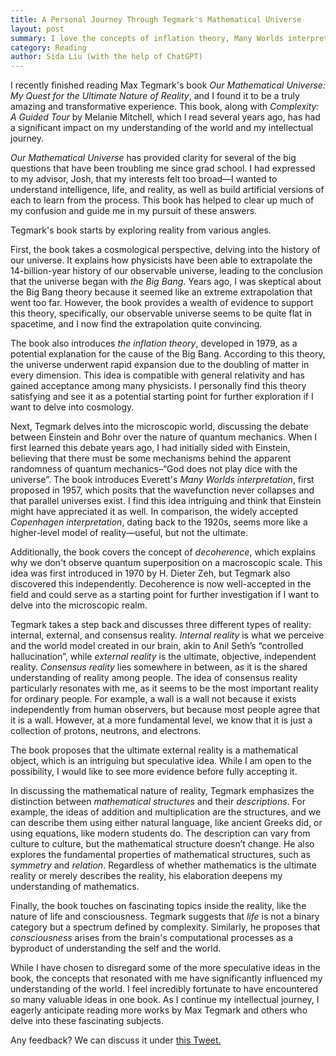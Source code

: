 ```yaml
---
title: A Personal Journey Through Tegmark's Mathematical Universe
layout: post
summary: I love the concepts of inflation theory, Many Worlds interpretation, decoherence, consensus reality, and many more.
category: Reading
author: Sida Liu (with the help of ChatGPT)
---
```

I recently finished reading Max Tegmark's book *Our Mathematical Universe: My Quest for the Ultimate Nature of Reality*, and I found it to be a truly amazing and transformative experience. This book, along with *Complexity: A Guided Tour* by Melanie Mitchell, which I read several years ago, has had a significant impact on my understanding of the world and my intellectual journey.

*Our Mathematical Universe* has provided clarity for several of the big questions that have been troubling me since grad school. I had expressed to my advisor, Josh, that my interests felt too broad—I wanted to understand intelligence, life, and reality, as well as build artificial versions of each to learn from the process. This book has helped to clear up much of my confusion and guide me in my pursuit of these answers.

Tegmark's book starts by exploring reality from various angles.

First, the book takes a cosmological perspective, delving into the history of our universe. It explains how physicists have been able to extrapolate the 14-billion-year history of our observable universe, leading to the conclusion that the universe began with *the Big Bang*. Years ago, I was skeptical about the Big Bang theory because it seemed like an extreme extrapolation that went too far. However, the book provides a wealth of evidence to support this theory, specifically, our observable universe seems to be quite flat in spacetime, and I now find the extrapolation quite convincing.

The book also introduces *the inflation theory*, developed in 1979, as a potential explanation for the cause of the Big Bang. According to this theory, the universe underwent rapid expansion due to the doubling of matter in every dimension. This idea is compatible with general relativity and has gained acceptance among many physicists. I personally find this theory satisfying and see it as a potential starting point for further exploration if I want to delve into cosmology.

Next, Tegmark delves into the microscopic world, discussing the debate between Einstein and Bohr over the nature of quantum mechanics. When I first learned this debate years ago, I had initially sided with Einstein, believing that there must be some mechanisms behind the apparent randomness of quantum mechanics–“God does not play dice with the universe”. The book introduces Everett's *Many Worlds interpretation*, first proposed in 1957, which posits that the wavefunction never collapses and that parallel universes exist. I find this idea intriguing and think that Einstein might have appreciated it as well. In comparison, the widely accepted *Copenhagen interpretation*, dating back to the 1920s, seems more like a higher-level model of reality—useful, but not the ultimate.

Additionally, the book covers the concept of *decoherence*, which explains why we don't observe quantum superposition on a macroscopic scale. This idea was first introduced in 1970 by H. Dieter Zeh, but Tegmark also discovered this independently. Decoherence is now well-accepted in the field and could serve as a starting point for further investigation if I want to delve into the microscopic realm.

Tegmark takes a step back and discusses three different types of reality: internal, external, and consensus reality. *Internal reality* is what we perceive and the world model created in our brain, akin to Anil Seth’s “controlled hallucination”, while *external reality* is the ultimate, objective, independent reality. *Consensus reality* lies somewhere in between, as it is the shared understanding of reality among people. The idea of consensus reality particularly resonates with me, as it seems to be the most important reality for ordinary people. For example, a wall is a wall not because it exists independently from human observers, but because most people agree that it is a wall. However, at a more fundamental level, we know that it is just a collection of protons, neutrons, and electrons.

The book proposes that the ultimate external reality is a mathematical object, which is an intriguing but speculative idea. While I am open to the possibility, I would like to see more evidence before fully accepting it.

In discussing the mathematical nature of reality, Tegmark emphasizes the distinction between *mathematical structures* and their *descriptions*. For example, the ideas of addition and multiplication are the structures, and we can describe them using either natural language, like ancient Greeks did, or using equations, like modern students do. The description can vary from culture to culture, but the mathematical structure doesn’t change. He also explores the fundamental properties of mathematical structures, such as *symmetry* and *relation*. Regardless of whether mathematics is the ultimate reality or merely describes the reality, his elaboration deepens my understanding of mathematics.

Finally, the book touches on fascinating topics inside the reality, like the nature of life and consciousness. Tegmark suggests that *life* is not a binary category but a spectrum defined by complexity. Similarly, he proposes that *consciousness* arises from the brain's computational processes as a byproduct of understanding the self and the world.

While I have chosen to disregard some of the more speculative ideas in the book, the concepts that resonated with me have significantly influenced my understanding of the world. I feel incredibly fortunate to have encountered so many valuable ideas in one book. As I continue my intellectual journey, I eagerly anticipate reading more works by Max Tegmark and others who delve into these fascinating subjects.

Any feedback? We can discuss it under [this Tweet. <i class="fab fa-twitter"></i>](https://twitter.com/liusida2007/status/1655240922521800704)
